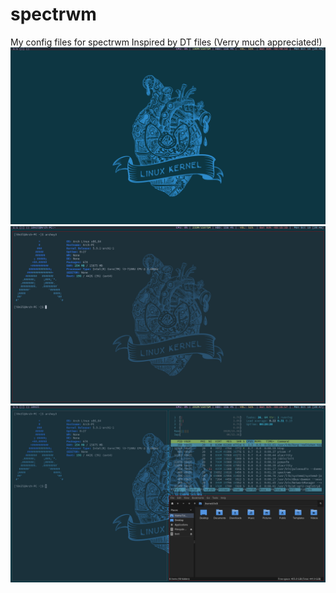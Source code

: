 # spectrwm
My config files for spectrwm
Inspired by DT files (Verry much appreciated!)
![](https://github.com/i0n3l/spectrwm/blob/main/2020-10-19-20:46:21-screenshot.png)
![](https://github.com/i0n3l/spectrwm/blob/main/2020-10-19-20:46:34-screenshot.png)
![](https://github.com/i0n3l/spectrwm/blob/main/2020-10-19-20:47:36-screenshot.png)
